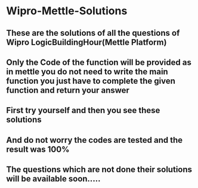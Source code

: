 # Wipro-Mettle-Solutions
## These are the solutions of all the questions of Wipro LogicBuildingHour(Mettle Platform)
## Only the Code of the function will be provided as in mettle you do not need to write the main function you just have to complete the given function and return your answer
## First try yourself and then you see these solutions 
## And do not worry the codes are tested and the result was 100%
## The questions which are not done their solutions will be available soon.....
